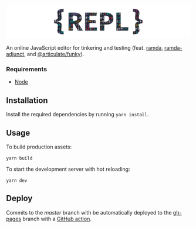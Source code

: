 <img src="logo/logo.png" />

An online JavaScript editor for tinkering and testing (feat. [ramda](https://github.com/ramda/ramda), [ramda-adjunct](https://github.com/char0n/ramda-adjunct), and [@articulate/funky](https://github.com/articulate/funky)).

### Requirements

- [Node](https://nodejs.org/en/)

## Installation

Install the required dependencies by running `yarn install`.

## Usage

To build production assets:

```
yarn build
```

To start the development server with hot reloading:

```
yarn dev
```

## Deploy

Commits to the *master* branch with be automatically deployed to the [gh-pages](https://github.com/nicholasodonnell/repl/tree/gh-pages) branch with a [GitHub action](https://github.com/nicholasodonnell/repl/actions).
